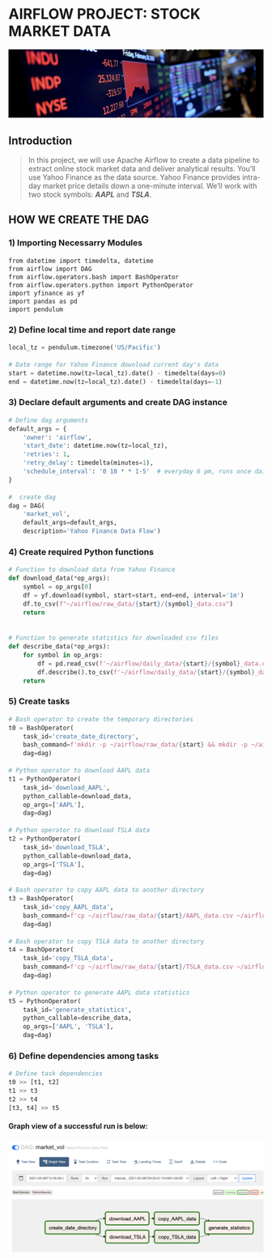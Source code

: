 # AIRFLOW PROJECT: STOCK MARKET DATA

![bar](./images/bar.png)

## Introduction

>  In this project, we will use Apache Airflow to create a data pipeline to extract online stock market data and deliver analytical results. You’ll use Yahoo Finance as the data source. Yahoo Finance provides intra-day market price details down a one-minute interval. We’ll work with two stock symbols: ***AAPL*** and ***TSLA***.

## HOW WE CREATE  THE DAG

### 1) Importing Necessarry Modules
	from datetime import timedelta, datetime
	from airflow import DAG
	from airflow.operators.bash import BashOperator
	from airflow.operators.python import PythonOperator
	import yfinance as yf
	import pandas as pd
	import pendulum

### 2) Define local time and report date range

```python
local_tz = pendulum.timezone('US/Pacific')

# Date range for Yahoo Finance download current day's data
start = datetime.now(tz=local_tz).date() - timedelta(days=0)
end = datetime.now(tz=local_tz).date() - timedelta(days=-1)
```

### 3) Declare default arguments and create DAG instance
```python
# Define dag arguments
default_args = {
    'owner': 'airflow',
    'start_date': datetime.now(tz=local_tz),
    'retries': 1,
    'retry_delay': timedelta(minutes=1),
    'schedule_interval': '0 18 * * 1-5'  # everyday 6 pm, runs once daily on weekdays
}

#  create dag
dag = DAG(
    'market_vol',
    default_args=default_args,
    description='Yahoo Finance Data Flow')
```

### 4) Create required Python functions
```python
# Function to download data from Yahoo Finance
def download_data(*op_args):
    symbol = op_args[0]
    df = yf.download(symbol, start=start, end=end, interval='1m')
    df.to_csv(f"~/airflow/raw_data/{start}/{symbol}_data.csv")
    return


# Function to generate statistics for downloaded csv files
def describe_data(*op_args):
    for symbol in op_args:
        df = pd.read_csv(f'~/airflow/daily_data/{start}/{symbol}_data.csv')
        df.describe().to_csv(f'~/airflow/daily_data/{start}/{symbol}_data_statistics.csv')
    return
```
### 5) Create tasks ###

```python
# Bash operator to create the temporary directories
t0 = BashOperator(
    task_id='create_date_directory',
    bash_command=f'mkdir -p ~/airflow/raw_data/{start} && mkdir -p ~/airflow/daily_data/{start}',
    dag=dag)

# Python operator to download AAPL data
t1 = PythonOperator(
    task_id='download_AAPL',
    python_callable=download_data,
    op_args=['AAPL'],
    dag=dag)

# Python operator to download TSLA data
t2 = PythonOperator(
    task_id='download_TSLA',
    python_callable=download_data,
    op_args=['TSLA'],
    dag=dag)

# Bash operator to copy AAPL data to another directory
t3 = BashOperator(
    task_id='copy_AAPL_data',
    bash_command=f'cp ~/airflow/raw_data/{start}/AAPL_data.csv ~/airflow/daily_data/{start}',
    dag=dag)

# Bash operator to copy TSLA data to another directory
t4 = BashOperator(
    task_id='copy_TSLA_data',
    bash_command=f'cp ~/airflow/raw_data/{start}/TSLA_data.csv ~/airflow/daily_data/{start}',
    dag=dag)

# Python operator to generate AAPL data statistics
t5 = PythonOperator(
    task_id='generate_statistics',
    python_callable=describe_data,
    op_args=['AAPL', 'TSLA'],
    dag=dag)
```

### 6) Define dependencies among tasks

```python
# Define task dependencies
t0 >> [t1, t2]
t1 >> t3
t2 >> t4
[t3, t4] >> t5
```



#### Graph view of a successful run is below:

![bar](./images/output.png)

